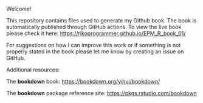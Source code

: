 Welcome! 

This repository contains files used to generate my Github book. The book is automatically published through GitHub actions.
To view the live book please check it here: https://rikoprogrammer.github.io/EPM_R_book_01/

For suggestions on how I can improve this work or if something is not properly stated in the book please let me know by creating an issue on GitHub.

Additional resources:

The **bookdown** book: https://bookdown.org/yihui/bookdown/

The **bookdown** package reference site: https://pkgs.rstudio.com/bookdown
